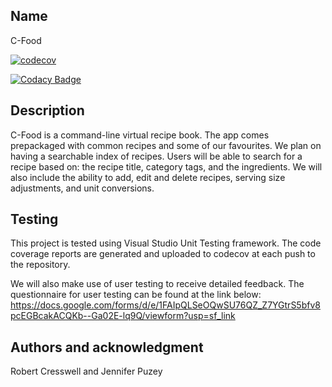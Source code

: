 ## Name
C-Food

[![codecov](https://codecov.io/github/coder8113/CFOOD2/graph/badge.svg?token=ZILMEL7W6Q)](https://codecov.io/github/coder8113/CFOOD2)

[![Codacy Badge](https://app.codacy.com/project/badge/Grade/5622b90dd25e4474a28dd4132e6700cf)](https://app.codacy.com/gh/coder8113/CFOOD2/dashboard?utm_source=gh&utm_medium=referral&utm_content=&utm_campaign=Badge_grade)

## Description
C-Food is a command-line virtual recipe book. The app comes prepackaged with common recipes and some of our favourites. We plan on having a searchable index of recipes. 
Users will be able to search for a recipe based on: the recipe title, category tags, and the ingredients. We will also include the ability to add, edit and delete recipes, 
serving size adjustments, and unit conversions.

## Testing
This project is tested using Visual Studio Unit Testing framework. The code coverage reports are generated and uploaded to codecov at each push to the repository.

We will also make use of user testing to receive detailed feedback. The questionnaire for user testing can be found at the link below:
https://docs.google.com/forms/d/e/1FAIpQLSeOQwSU76QZ_Z7YGtrS5bfv8pcEGBcakACQKb--Ga02E-lq9Q/viewform?usp=sf_link

## Authors and acknowledgment
Robert Cresswell and Jennifer Puzey
